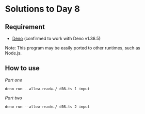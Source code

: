 # Solutions to Day 8

## Requirement

* [Deno](https://deno.com/) (confirmed to work with Deno v1.38.5)

Note: This program may be easily ported to other runtimes, such as Node.js.

## How to use

*Part one*

```console
deno run --allow-read=./ d08.ts 1 input
```

*Part two*

```console
deno run --allow-read=./ d08.ts 2 input
```
